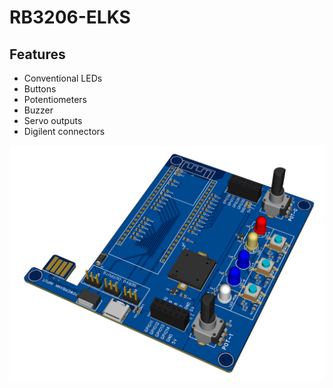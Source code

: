 # RB3206-ELKS

## Features
- Conventional LEDs
- Buttons
- Potentiometers
- Buzzer
- Servo outputs
- Digilent connectors

<div align="center">
    <img src="hw/ELKS.png">
</div>